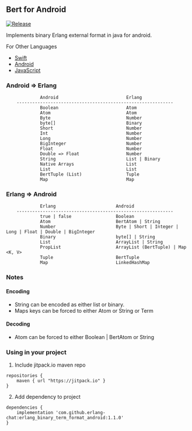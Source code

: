 ## Bert for Android

[![Release](https://jitpack.io/v/erlang-chat/erlang_binary_term_format_android.svg)](https://jitpack.io/#erlang-chat/erlang_binary_term_format_android)

Implements binary Erlang external format in java for android.

For Other Languages


* [Swift](https://github.com/erlang-chat/erlang_binary_term_format_swift)
* [Android](https://github.com/erlang-chat/erlang_binary_term_format_android)
* [JavaScript](https://github.com/erlang-chat/erlang_binary_term_format_javascript)

### Android => Erlang

```
             Android                          Erlang
    ------------------------------------------------------------
             Boolean                          Atom
             Atom                             Atom
             Byte                             Number
             byte[]                           Binary
             Short                            Number
             Int                              Number
             Long                             Number
             BigInteger                       Number
             Float                            Number
             Double => Float                  Number
             String                           List | Binary
             Native Arrays                    List
             List                             List
             BertTuple (List)                 Tuple
             Map                              Map

```

### Erlang => Android

```
             Erlang                       Android
    ------------------------------------------------------------
             true | false                 Boolean
             Atom                         BertAtom | String
             Number                       Byte | Short | Integer | Long | Float | Double | BigInteger
             Binary                       byte[] | String
             List                         ArrayList | String
             PropList                     ArrayList (BertTuple) | Map <K, V>
             Tuple                        BertTuple
             Map                          LinkedHashMap
```


### Notes

#### Encoding
* String can be encoded as either list or binary.
* Maps keys can be forced to either Atom or String or Term 

#### Decoding
* Atom can be forced to either Boolean | BertAtom or String

### Using in your project

1. Include jitpack.io maven repo

```
repositories {
    maven { url "https://jitpack.io" }
}

```

2. Add dependency to project

```
dependencies {
    implementation 'com.github.erlang-chat:erlang_binary_term_format_android:1.1.0'
}

```
